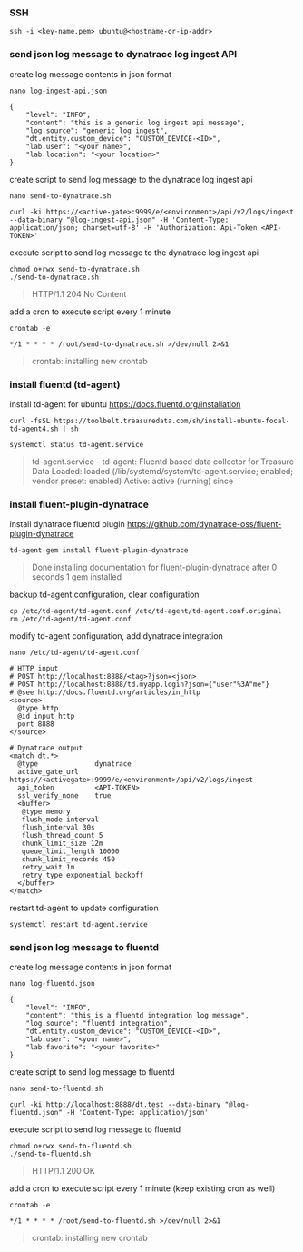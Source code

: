 ### SSH
```
ssh -i <key-name.pem> ubuntu@<hostname-or-ip-addr>
```
### send json log message to dynatrace log ingest API
create log message contents in json format
```
nano log-ingest-api.json

{
    "level": "INFO",
    "content": "this is a generic log ingest api message",
    "log.source": "generic log ingest",
    "dt.entity.custom_device": "CUSTOM_DEVICE-<ID>",
    "lab.user": "<your name>",
    "lab.location": "<your location>"
}
```
create script to send log message to the dynatrace log ingest api
```
nano send-to-dynatrace.sh
```
```
curl -ki https://<active-gate>:9999/e/<environment>/api/v2/logs/ingest --data-binary "@log-ingest-api.json" -H 'Content-Type: application/json; charset=utf-8' -H 'Authorization: Api-Token <API-TOKEN>'
```
execute script to send log message to the dynatrace log ingest api
```
chmod o+rwx send-to-dynatrace.sh
./send-to-dynatrace.sh
```
>HTTP/1.1 204 No Content

add a cron to execute script every 1 minute
```
crontab -e
```
```
*/1 * * * * /root/send-to-dynatrace.sh >/dev/null 2>&1
```
>crontab: installing new crontab

### install fluentd (td-agent)
install td-agent for ubuntu https://docs.fluentd.org/installation
```
curl -fsSL https://toolbelt.treasuredata.com/sh/install-ubuntu-focal-td-agent4.sh | sh
```
```
systemctl status td-agent.service
```
>td-agent.service - td-agent: Fluentd based data collector for Treasure Data
>     Loaded: loaded (/lib/systemd/system/td-agent.service; enabled; vendor preset: enabled)
>     Active: active (running) since

### install fluent-plugin-dynatrace
install dynatrace fluentd plugin https://github.com/dynatrace-oss/fluent-plugin-dynatrace
```
td-agent-gem install fluent-plugin-dynatrace
```
>Done installing documentation for fluent-plugin-dynatrace after 0 seconds
>1 gem installed

backup td-agent configuration, clear configuration
```
cp /etc/td-agent/td-agent.conf /etc/td-agent/td-agent.conf.original
rm /etc/td-agent/td-agent.conf
```
modify td-agent configuration, add dynatrace integration
```
nano /etc/td-agent/td-agent.conf
```
```
# HTTP input
# POST http://localhost:8888/<tag>?json=<json>
# POST http://localhost:8888/td.myapp.login?json={"user"%3A"me"}
# @see http://docs.fluentd.org/articles/in_http
<source>
  @type http
  @id input_http
  port 8888
</source>

# Dynatrace output
<match dt.*>
  @type              dynatrace
  active_gate_url    https://<activegate>:9999/e/<environment>/api/v2/logs/ingest
  api_token          <API-TOKEN>
  ssl_verify_none    true
  <buffer>
   @type memory
   flush_mode interval
   flush_interval 30s
   flush_thread_count 5
   chunk_limit_size 12m
   queue_limit_length 10000
   chunk_limit_records 450
   retry_wait 1m
   retry_type exponential_backoff
  </buffer>
</match>
```
restart td-agent to update configuration
```
systemctl restart td-agent.service
```
### send json log message to fluentd
create log message contents in json format
```
nano log-fluentd.json
```
```
{
    "level": "INFO",
    "content": "this is a fluentd integration log message",
    "log.source": "fluentd integration",
    "dt.entity.custom_device": "CUSTOM_DEVICE-<ID>",
    "lab.user": "<your name>",
    "lab.favorite": "<your favorite>"
}
```
create script to send log message to fluentd
```
nano send-to-fluentd.sh
```
```
curl -ki http://localhost:8888/dt.test --data-binary "@log-fluentd.json" -H 'Content-Type: application/json'
```
execute script to send log message to fluentd
```
chmod o+rwx send-to-fluentd.sh
./send-to-fluentd.sh
```
>HTTP/1.1 200 OK

add a cron to execute script every 1 minute (keep existing cron as well)
```
crontab -e
```
```
*/1 * * * * /root/send-to-fluentd.sh >/dev/null 2>&1
```
>crontab: installing new crontab
